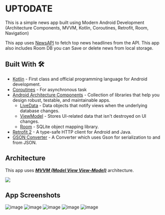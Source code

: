 # UPTODATE
This is a simple news app built using Modern Android Development (Architecture Components, MVVM, Kotlin, Coroutines, Retrofit, Room, Navigation)


This app uses [NewsAPI](https://newsapi.org/) to fetch top news headlines from the API. This app also includes Room DB you can Save or delete news from local storage.

## Built With 🛠
- [Kotlin](https://kotlinlang.org/) - First class and official programming language for Android development.
- [Coroutines](https://kotlinlang.org/docs/reference/coroutines-overview.html) - For asynchronous task
- [Android Architecture Components](https://developer.android.com/topic/libraries/architecture) - Collection of libraries that help you design robust, testable, and maintainable apps.
    - [LiveData](https://developer.android.com/topic/libraries/architecture/livedata) - Data objects that notify views when the underlying database changes.
    - [ViewModel](https://developer.android.com/topic/libraries/architecture/viewmodel) - Stores UI-related data that isn't destroyed on UI changes.
    - [Room](https://developer.android.com/topic/libraries/architecture/room) - SQLite object mapping library.
- [Retrofit 2](https://square.github.io/retrofit/) - A type-safe HTTP client for Android and Java.
- [GSON Converter](https://github.com/square/retrofit/tree/master/retrofit-converters/gson) - A Converter which uses Gson for serialization to and from JSON.

## Architecture
This app uses [***MVVM (Model View View-Model)***](https://developer.android.com/jetpack/docs/guide#recommended-app-arch) architecture.

![](https://developer.android.com/topic/libraries/architecture/images/final-architecture.png)

## App Screenshots
![image](../../AppData/Local/Temp/Screenshot_20231016-173024_UPTODATE.jpg)
![image](../../AppData/Local/Temp/Screenshot_20231016-163002_UPTODATE.jpg)
![image](../../AppData/Local/Temp/Screenshot_20231016-163010_UPTODATE.jpg)
![image](../../AppData/Local/Temp/Screenshot_20231016-163024_UPTODATE.jpg)
![image](../../AppData/Local/Temp/Screenshot_20231016-163051_UPTODATE.jpg)
